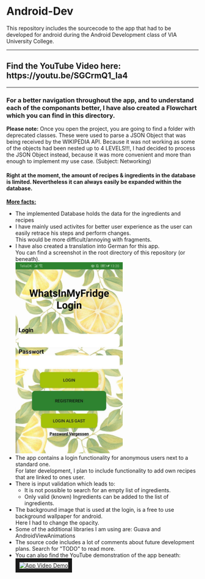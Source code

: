 # Android-Dev
This repository includes the sourcecode to the app that had to be developed for android during the Android Development class of VIA University College.

<hr>
<h2>Find the YouTube Video here: https://youtu.be/SGCrmQ1_Ia4</h2>
<hr>

<h3>For a better navigation throughout the app, and to understand each of the componants better, I have also created a Flowchart which you can find in this directory.</h3>


<strong>Please note:</strong>
Once you open the project, you are going to find a folder with deprecated classes. These were used to parse a JSON Object that was being received by the WIKIPEDIA API. Because it was not working as some of the objects had been nested up to 4 LEVELS!!!, I had decided to process the JSON Object instead, because it was more convenient and more than enough to implement my use case. (Subject: Networking)

#### Right at the moment, the amount of recipes & ingredients in the database is limited. Nevertheless it can always easily be expanded within the database.

<u><strong>More facts:</strong></u>
<ul>
  <li>The implemented Database holds the data for the ingredients and recipes</li>
  <li>I have mainly used activites for better user experience as the user can easily retrace his steps and perform changes.<br>This would be more difficult/annoying with fragments.</li>
  <li>I have also created a translation into German for this app.<br>You can find a screenshot in the root directory of this repository (or beneath).</li>
  <img src="https://github.com/danieldenk/Android-Dev/blob/master/German_Login.jpg" alt="Login in German" height="500px"/>
  <li>The app contains a login functionality for anonymous users next to a standard one.<br>For later development, I plan to include functionality to add own recipes that are linked to ones user.</li>
  <li>There is input validation which leads to: <br> <ul>
    <li>It is not possible to search for an empty list of ingredients.</li>
    <li>Only valid (known) Ingredients can be added to the list of ingredients.</li>
  </ul></li>
  <li>The background image that is used at the login, is a free to use background wallpaper for android.<br>Here I had to change the opacity.</li>
  <li>Some of the additional libraries I am using are: Guava and AndroidViewAnimations</li>
  <li>The source code includes a lot of comments about future development plans. Search for "TODO" to read more.</li>
  <li>You can also find the YouTube demonstration of the app beneath:</li>
  <a href="http://www.youtube.com/watch?feature=player_embedded&v=SGCrmQ1_Ia4" target="_blank"><img src="http://img.youtube.com/vi/SGCrmQ1_Ia4/0.jpg" 
alt="App Video Demo" width="280" height="200" border="10" /></a>
</ul>
